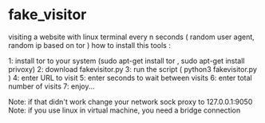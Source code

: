 # fake_visitor
visiting a website with linux terminal every n seconds ( random user agent, random ip based on tor )
how to install this tools :

1: install tor to your system (sudo apt-get install tor , sudo apt-get install privoxy)
2: download fakevisitor.py
3: run the script ( python3 fakevisitor.py ) 
4: enter URL to visit
5: enter seconds to wait between visits
6: enter total number of visits
7: enjoy...

Note: if that didn't work change your network sock proxy to 127.0.0.1:9050
Note: if you use linux in virtual machine, you need a bridge connection
